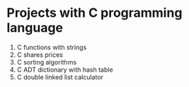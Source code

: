 # Projects with C programming language

1. C functions with strings
2. C shares prices
3. C sorting algorithms
4. C ADT dictionary with hash table
5. C double linked list calculator
